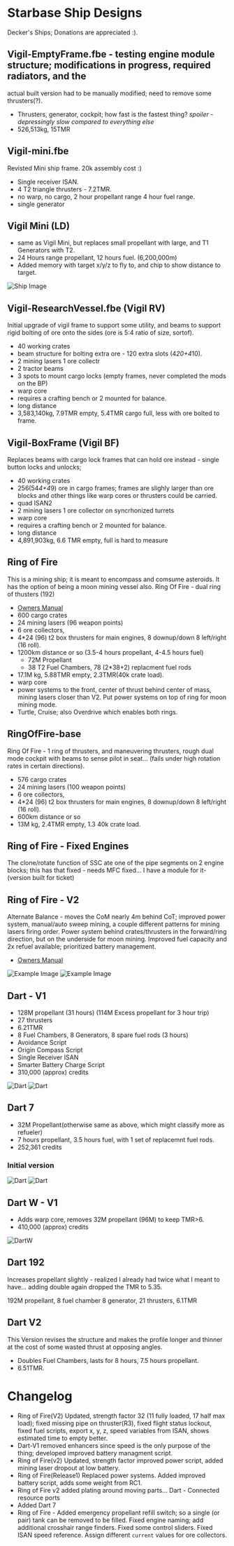
# Starbase Ship Designs

Decker's Ships; Donations are appreciated :).

## Vigil-EmptyFrame.fbe - testing engine module structure; modifications in progress, required radiators, and the 

actual built version had to be manually modified; need to remove some thrusters(?).

- Thrusters, generator, cockpit; how fast is the fastest thing?  *spoiler - depressingly slow compared to everything else*
- 526,513kg, 15TMR

## Vigil-mini.fbe 

Revisted Mini ship frame.  20k assembly cost :)

- Single receiver ISAN.
- 4 T2 triangle thrusters - 7.2TMR.
- no warp, no cargo, 2 hour propellant range 4 hour fuel range.
- single generator

## Vigil Mini (LD)

- same as Vigil Mini, but replaces small propellant with large, and T1 Generators with T2.
- 24 Hours range propellant, 12 hours fuel. (6,200,000m)
- Added memory with target x/y/z to fly to, and chip to show distance to target.

![Ship Image](Vigil-mini.jpg)

## Vigil-ResearchVessel.fbe (Vigil RV)

Initial upgrade of vigil frame to support some utility, and beams to support rigid bolting of ore onto the sides (ore is 5:4 ratio of size, sortof).

- 40 working crates
- beam structure for bolting extra ore - 120 extra slots (4*20+4*10).
- 2 mining lasers 1 ore collectr
- 2 tractor beams
- 3 spots to mount cargo locks (empty frames, never completed the mods on the BP)
- warp core
- requires a crafting bench or 2 mounted for balance.
- long distance
- 3,583,140kg, 7.9TMR empty, 5.4TMR cargo full, less with ore bolted to frame.


## Vigil-BoxFrame (Vigil BF)

Replaces beams with cargo lock frames that can hold ore instead - single button locks and unlocks; 

- 40 working crates
- 256(54*4+4*9) ore in cargo frames; frames are slighly larger than ore blocks and other things like warp cores or thrusters
could be carried.
- quad ISAN2
- 2 mining lasers 1 ore collector on syncrhonized turrets
- warp core
- requires a crafting bench or 2 mounted for balance.
- long distance
- 4,891,903kg, 6.6 TMR empty, full is hard to measure

## Ring of Fire

This is a mining ship; it is meant to encompass and comsume asteroids.  It has the option of being a moon mining vessel also.
Ring Of Fire - dual ring of thusters (192)


- [Owners Manual](Rof-OwnersManual/RingOfFire.md)
- 600 cargo crates
- 24 mining lasers (96 weapon points)
- 6 ore collectors,
- 4*24 (96) t2 box thrusters for main engines, 8 downup/down 8 left/right (16 roll).
- 1200km distance or so (3.5-4 hours propellant, 4-4.5 hours fuel)
  - 72M Propellant
  - 38 T2 Fuel Chambers, 78 (2*38+2) replacment fuel rods
- 17.1M kg, 5.88TMR empty, 2.3TMR(40k crate load).
- warp core
- power systems to the front, center of thrust behind center of mass, mining lasers closer than V2.  Put power systems on top of ring for moon mining mode.
- Turtle, Cruise; also Overdrive which enables both rings.

## RingOfFire-base

Ring Of Fire - 1 ring of thrusters, and maneuvering thrusters, rough dual mode cockpit with beams to sense
pilot in seat... (fails under high rotation rates in certain directions).  

- 576 cargo crates
- 24 mining lasers (100 weapon points)
- 6 ore collectors,
- 4*24 (96) t2 box thrusters for main engines, 8 downup/down 8 left/right (16 roll).
- 600km distance or so
- 13M kg, 2.4TMR empty, 1.3 40k crate load.





## Ring of Fire - Fixed Engines

The clone/rotate function of SSC ate one of the pipe segments on 2 engine blocks; this has that fixed - needs MFC fixed... I have a module for it- (version built for ticket)

## Ring of Fire - V2 

Alternate Balance - moves the CoM nearly 4m behind CoT; improved power system, manual/auto sweep mining, a couple different patterns for mining lasers firing order.
Power system behind crates/thrusters in the forward/ring direction, but on the underside for moon mining.
Improved fuel capacity and 2x refuel available; prioritized battery management.

- [Owners Manual](Rof-OwnersManual/RingOfFire.md)

![Example Image](RingOfFire.jpg)
![Example Image](RingOfFire-InFlight.jpg)




## Dart - V1

- 128M propellant (31 hours) (114M Excess propellant for 3 hour trip)
- 27 thrusters 
- 6.21TMR
- 8 Fuel Chambers, 8 Generators, 8 spare fuel rods (3 hours)
- Avoidance Script
- Origin Compass Script
- Single Receiver ISAN
- Smarter Battery Charge Script
- 310,000 (approx) credits

![Dart](DartV1Cost.jpg)
![Dart](DartV1-Internals.jpg)

## Dart 7 

- 32M Propellant(otherwise same as above, which might classify more as refueler)
- 7 hours propellant, 3.5 hours fuel, with 1 set of replacemnt fuel rods.
- 252,361 credits

### Initial version

![Dart](DartV1Side.jpg)
![Dart](DartV1Top.jpg)

## Dart W - V1

- Adds warp core, removes 32M propellant (96M) to keep TMR>6.
- 410,000 (approx) credits

![DartW](DartW-V1.jpg)

## Dart 192

Increases propellant slightly - realized I already had twice what I meant to have... 
adding double again dropped the TMR to 5.35.

192M propellant, 8 fuel chamber 8 generator, 21 thrusters, 6.1TMR

## Dart V2

This Version revises the structure and makes the profile longer and thinner at the cost of some wasted thrust at opposing angles.

- Doubles Fuel Chambers, lasts for 8 hours, 7.5 hours propellant.
- 6.51TMR.




# Changelog

- Ring of Fire(V2) Updated, strength factor 32 (11 fully loaded, 17 half max load); fixed missing pipe on thruster(R3), fixed flight status lockout, fixed fuel scripts, export x, y, z, speed variables from ISAN, shows estimated time to empty better.
- Dart-V1 removed enhancers since speed is the only purpose of the thing; developed improved battery managment script.
- Ring of Fire(v2) Updated, strength factor improved power script, added mining laser dropout at low battery.
- Ring of Fire(Release1) Replaced power systems.  Added improved battery script, adds some weight from RC1.
- Ring of Fire v2 added plating around moving parts... Dart - Connected resource ports
- Added Dart 7
- Ring of Fire - Added emergency propellant refill switch; so a single (or pair) tank can be removed to be filled.  Fixed engine naming; add additional crosshair range finders.  Fixed some control sliders.  Fixed ISAN speed reference.  Assign different `current` values for ore collectors.